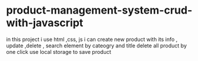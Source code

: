 # product-management-system-crud-with-javascript
in this project i use html ,css, js 
i can create new product with its info , update ,delete , search element by cateogry and title delete all product by one click
use local storage to save product 
